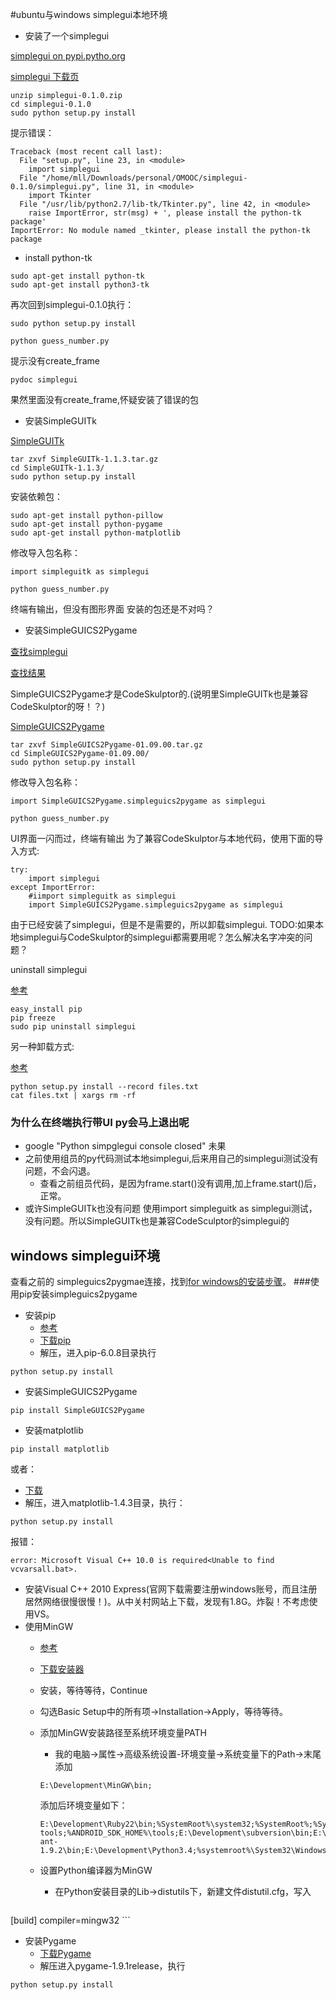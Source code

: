 #ubuntu与windows simplegui本地环境
* 安装了一个simplegui

[simplegui on pypi.pytho.org](https://pypi.python.org/pypi/simplegui/0.1.1)

[simplegui 下载页](http://florian-berger.de/en/software/simplegui/)

```
unzip simplegui-0.1.0.zip
cd simplegui-0.1.0
sudo python setup.py install
```

提示错误：

```
Traceback (most recent call last):
  File "setup.py", line 23, in <module>
    import simplegui
  File "/home/mll/Downloads/personal/OMOOC/simplegui-0.1.0/simplegui.py", line 31, in <module>
    import Tkinter
  File "/usr/lib/python2.7/lib-tk/Tkinter.py", line 42, in <module>
    raise ImportError, str(msg) + ', please install the python-tk package'
ImportError: No module named _tkinter, please install the python-tk package
```

* install python-tk

```
sudo apt-get install python-tk
sudo apt-get install python3-tk
```

再次回到simplegui-0.1.0执行：

```
sudo python setup.py install
```

```
python guess_number.py
```

提示没有create_frame

```
pydoc simplegui
```

果然里面没有create_frame,怀疑安装了错误的包

* 安装SimpleGUITk

[SimpleGUITk](https://pypi.python.org/pypi/SimpleGUITk)

```
tar zxvf SimpleGUITk-1.1.3.tar.gz 
cd SimpleGUITk-1.1.3/
sudo python setup.py install
```

安装依赖包：

```
sudo apt-get install python-pillow
sudo apt-get install python-pygame
sudo apt-get install python-matplotlib
```

修改导入包名称：

```
import simpleguitk as simplegui
```
```
python guess_number.py
```

终端有输出，但没有图形界面
安装的包还是不对吗？

* 安装SimpleGUICS2Pygame

[查找simplegui](https://pypi.python.org/)

[查找结果](https://pypi.python.org/pypi?%3Aaction=search&term=simplegui&submit=search)

SimpleGUICS2Pygame才是CodeSkulptor的.(说明里SimpleGUITk也是兼容CodeSkulptor的呀！？)

[SimpleGUICS2Pygame](https://pypi.python.org/pypi/SimpleGUICS2Pygame/01.09.00)

```
tar zxvf SimpleGUICS2Pygame-01.09.00.tar.gz 
cd SimpleGUICS2Pygame-01.09.00/
sudo python setup.py install
```

修改导入包名称：

```
import SimpleGUICS2Pygame.simpleguics2pygame as simplegui
```

```
python guess_number.py
```

UI界面一闪而过，终端有输出
为了兼容CodeSkulptor与本地代码，使用下面的导入方式:

```
try:
    import simplegui
except ImportError:
    #iimport simpleguitk as simplegui
    import SimpleGUICS2Pygame.simpleguics2pygame as simplegui
```

由于已经安装了simplegui，但是不是需要的，所以卸载simplegui.
TODO:如果本地simplegui与CodeSkulptor的simplegui都需要用呢？怎么解决名字冲突的问题？

uninstall simplegui

[参考](http://stackoverflow.com/questions/1550226/python-setup-py-uninstall)

```
easy_install pip
pip freeze
sudo pip uninstall simplegui
```

另一种卸载方式:

[参考](http://stackoverflow.com/questions/1231688/how-do-i-remove-packages-installed-with-pythons-easy-install)

```
python setup.py install --record files.txt
cat files.txt | xargs rm -rf
```

### 为什么在终端执行带UI py会马上退出呢
* google "Python simpglegui console closed" 
  未果
* 之前使用组员的py代码测试本地simplegui,后来用自己的simplegui测试没有问题，不会闪退。
  * 查看之前组员代码，是因为frame.start()没有调用,加上frame.start()后，正常。
* 或许SimpleGUITk也没有问题
  使用import simpleguitk as simplegui测试，没有问题。所以SimpleGUITk也是兼容CodeSculptor的simplegui的

## windows simplegui环境
查看之前的 simpleguics2pygmae连接，找到[for windows的安装步骤](https://simpleguics2pygame.readthedocs.org/en/latest/index.html#complete-installation-on-window-in-few-steps)。
###使用pip安装simpleguics2pygame
* 安装pip
  * [参考](https://pypi.python.org/pypi/pip) 
  * [下载pip](https://pypi.python.org/packages/source/p/pip/pip-6.0.8.tar.gz#md5=2332e6f97e75ded3bddde0ced01dbda3)
  * 解压，进入pip-6.0.8目录执行

```
python setup.py install
```

* 安装SimpleGUICS2Pygame
```
pip install SimpleGUICS2Pygame
```

* 安装matplotlib

```
pip install matplotlib
```

或者：
  * [下载](http://jaist.dl.sourceforge.net/project/matplotlib/matplotlib/matplotlib-1.4.3/matplotlib-1.4.3.tar.gz)
  * 解压，进入matplotlib-1.4.3目录，执行：
  
  ```
  python setup.py install
  ```

报错：

```
error: Microsoft Visual C++ 10.0 is required<Unable to find vcvarsall.bat>.
```

  * 安装Visual C++ 2010 Express(官网下载需要注册windows账号，而且注册居然网络很慢很慢！)。从中关村网站上下载，发现有1.8G。炸裂！不考虑使用VS。
  * 使用MinGW
    * [参考](http://stackoverflow.com/questions/3297254/how-to-use-mingws-gcc-compiler-when-installing-python-package-using-pip)
    * [下载安装器](http://heanet.dl.sourceforge.net/project/mingw/Installer/mingw-get-setup.exe)
    * 安装，等待等待，Continue
	* 勾选Basic Setup中的所有项->Installation->Apply，等待等待。
	* 添加MinGW安装路径至系统环境变量PATH
	  * 我的电脑->属性->高级系统设置-环境变量->系统变量下的Path->末尾添加
	  ```
	  E:\Development\MinGW\bin;
      ```

        添加后环境变量如下：

      ```
      E:\Development\Ruby22\bin;%SystemRoot%\system32;%SystemRoot%;%SystemRoot%\System32\Wbem;%SYSTEMROOT%\System32\WindowsPowerShell\v1.0\;%JER_HOME%\bin;%JAVA_HOME%\bin;%ANDROID_SDK_HOME%\platform-tools;%ANDROID_SDK_HOME%\tools;E:\Development\subversion\bin;E:\Development\grep20d_win;E:\Development\apache-ant-1.9.2\bin;E:\Development\Python3.4;%systemroot%\System32\WindowsPowerShell\v1.0\;E:\Development\Python3.4\Scripts;E:\Development\Git\bin;E:\Development\Git\share\vim\vim74;E:\Development\MinGW\bin;
      ```
	* 设置Python编译器为MinGW
	  * 在Python安装目录的Lib->distutils下，新建文件distutil.cfg，写入
	  ```
[build]
compiler=mingw32
	  ```

* 安装Pygame
  * [下载Pygame](http://www.pygame.org/ftp/pygame-1.9.1release.tar.gz)
  * 解压进入pygame-1.9.1release，执行

```
python setup.py install
```


